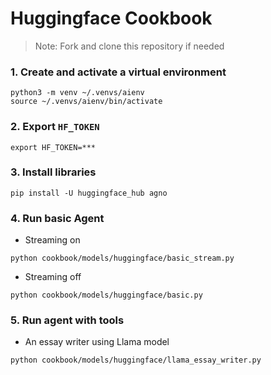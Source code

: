 # Huggingface Cookbook

> Note: Fork and clone this repository if needed

### 1. Create and activate a virtual environment

```shell
python3 -m venv ~/.venvs/aienv
source ~/.venvs/aienv/bin/activate
```

### 2. Export `HF_TOKEN`

```shell
export HF_TOKEN=***
```

### 3. Install libraries

```shell
pip install -U huggingface_hub agno
```

### 4. Run basic Agent

- Streaming on

```shell
python cookbook/models/huggingface/basic_stream.py
```

- Streaming off

```shell
python cookbook/models/huggingface/basic.py
```

### 5. Run agent with tools

- An essay writer using Llama model

```shell
python cookbook/models/huggingface/llama_essay_writer.py
```
